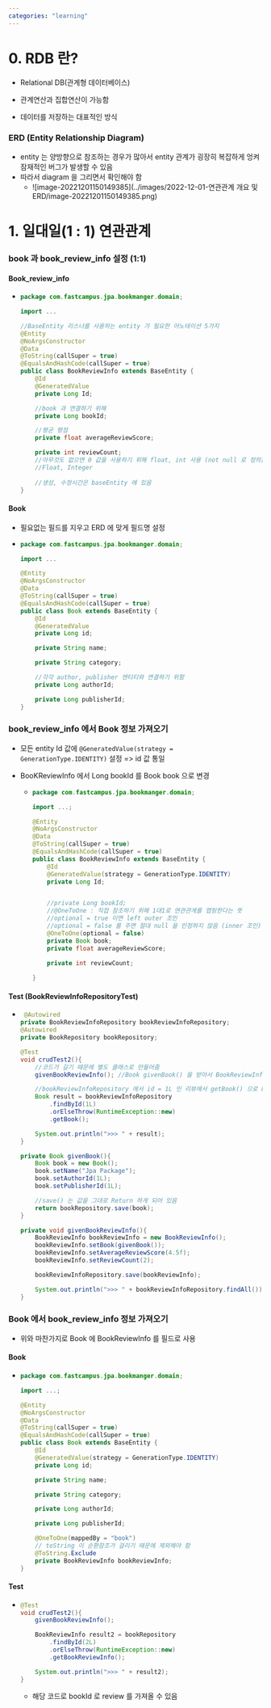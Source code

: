 ```yaml
---
categories: "learning"
---
```


# 0. RDB 란?

- Relational DB(관계형 데이터베이스)

- 관계연산과 집합연산이 가능함

- 데이터를 저장하는 대표적인 방식

### ERD (Entity Relationship Diagram)

- entity 는 양방향으로 참조하는 경우가 많아서 entity 관계가 굉장히 복잡하게 엉켜 잠재적인 버그가 발생할 수 있음
- 따라서 diagram 을 그리면서 확인해야 함
  - ![image-20221201150149385](../images/2022-12-01-연관관계 개요 및 ERD/image-20221201150149385.png)



# 1. 일대일(1 : 1) 연관관계

### book 과 book_review_info 설정 (1:1)

#### Book_review_info

- ```java
  package com.fastcampus.jpa.bookmanger.domain;
  
  import ...
  
  //BaseEntity 리스너를 사용하는 entity 가 필요한 어노테이션 5가지
  @Entity
  @NoArgsConstructor
  @Data
  @ToString(callSuper = true)
  @EqualsAndHashCode(callSuper = true)
  public class BookReviewInfo extends BaseEntity {
      @Id
      @GeneratedValue
      private Long Id;
  
      //book 과 연결하기 위해
      private Long bookId;
  
      //평균 평점
      private float averageReviewScore;
  
      private int reviewCount;
      //아무것도 없으면 0 값을 사용하기 위해 float, int 사용 (not null 로 정의됨)
      //Float, Integer
      
      //생성, 수정시간은 baseEntity 에 있음
  }
  ```

#### Book

- 필요없는 필드를 지우고 ERD 에 맞게 필드명 설정

- ```java
  package com.fastcampus.jpa.bookmanger.domain;
  
  import ...
  
  @Entity
  @NoArgsConstructor
  @Data
  @ToString(callSuper = true)
  @EqualsAndHashCode(callSuper = true)
  public class Book extends BaseEntity {
      @Id
      @GeneratedValue
      private Long id;
  
      private String name;
  
      private String category;
  
      //각각 author, publisher 엔티티와 연결하기 위함
      private Long authorId;
  
      private Long publisherId;
  }
  ```



### book_review_info 에서 Book 정보 가져오기

- 모든 entity Id 값에 `@GeneratedValue(strategy = GenerationType.IDENTITY)` 설정 => id 값 통일

- BooKReviewInfo 에서 Long bookId 를 Book book 으로 변경

  - ```java
    package com.fastcampus.jpa.bookmanger.domain;
    
    import ...;
    
    @Entity
    @NoArgsConstructor
    @Data
    @ToString(callSuper = true)
    @EqualsAndHashCode(callSuper = true)
    public class BookReviewInfo extends BaseEntity {
        @Id
        @GeneratedValue(strategy = GenerationType.IDENTITY)
        private Long Id;
    
    
        //private Long bookId;
        //@OneToOne : 직접 참조하기 위해 1대1로 연관관계를 맵핑한다는 뜻
        //optional = true 이면 left outer 조인
        //optional = false 를 주면 절대 null 을 인정하지 않음 (inner 조인)
        @OneToOne(optional = false)
        private Book book;
        private float averageReviewScore;
    
        private int reviewCount;
      
    }
    ```

#### Test (BookReviewInfoRepositoryTest)

- ```java
   @Autowired
  private BookReviewInfoRepository bookReviewInfoRepository;
  @Autowired
  private BookRepository bookRepository;
  
  @Test
  void crudTest2(){
      //코드가 길기 때문에 별도 클래스로 만들어줌
      givenBookReviewInfo(); //Book givenBook() 을 받아서 BookReviewInfoRepository 에 저장
  
      //bookReviewInfoRepository 에서 id = 1L 인 리뷰에서 getBook() 으로 book 정보 찾기
      Book result = bookReviewInfoRepository
          .findById(1L)
          .orElseThrow(RuntimeException::new)
          .getBook();
  
      System.out.println(">>> " + result);
  }
  
  private Book givenBook(){
      Book book = new Book();
      book.setName("Jpa Package");
      book.setAuthorId(1L);
      book.setPublisherId(1L);
  
      //save() 는 값을 그대로 Return 하게 되어 있음
      return bookRepository.save(book);
  }
  
  private void givenBookReviewInfo(){
      BookReviewInfo bookReviewInfo = new BookReviewInfo();
      bookReviewInfo.setBook(givenBook());
      bookReviewInfo.setAverageReviewScore(4.5f);
      bookReviewInfo.setReviewCount(2);
  
      bookReviewInfoRepository.save(bookReviewInfo);
  
      System.out.println(">>> " + bookReviewInfoRepository.findAll());
  }
  ```

  

###  Book 에서 book_review_info 정보 가져오기

- 위와 마찬가지로 Book 에 BookReviewInfo 를 필드로 사용

#### Book

- ```java
  package com.fastcampus.jpa.bookmanger.domain;
  
  import ...;
  
  @Entity
  @NoArgsConstructor
  @Data
  @ToString(callSuper = true)
  @EqualsAndHashCode(callSuper = true)
  public class Book extends BaseEntity {
      @Id
      @GeneratedValue(strategy = GenerationType.IDENTITY)
      private Long id;
  
      private String name;
  
      private String category;
  
      private Long authorId;
  
      private Long publisherId;
  
      @OneToOne(mappedBy = "book")
      // toString 이 순환참조가 걸리기 때문에 제외해야 함
      @ToString.Exclude
      private BookReviewInfo bookReviewInfo;
  }
  
  ```

#### Test

- ```java
  @Test
  void crudTest2(){
      givenBookReviewInfo();
  
      BookReviewInfo result2 = bookRepository
          .findById(2L)
          .orElseThrow(RuntimeException::new)
          .getBookReviewInfo();
  
      System.out.println(">>> " + result2);
  }
  ```

  - 해당 코드로 bookId 로 review 를 가져올 수 있음



